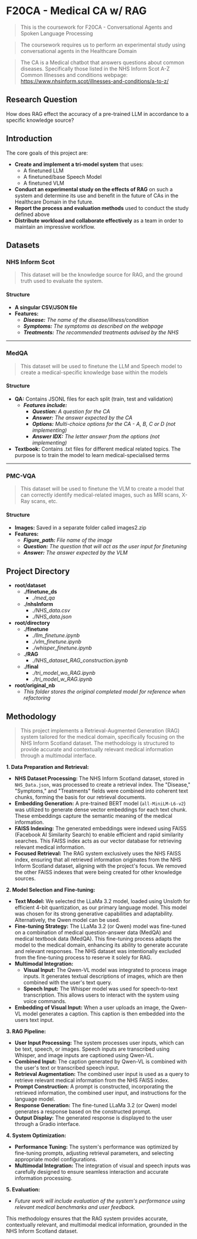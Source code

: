 # F20CA - Medical CA w/ RAG

> This is the coursework for F20CA - Conversational Agents and Spoken Language Processing

> The coursework requires us to perform an experimental study using conversational agents in the Healthcare Domain

> The CA is a Medical chatbot that answers questions about common diseases. Specifically those listed in the NHS Inform Scot A-Z Common Illnesses and conditions webpage:
> https://www.nhsinform.scot/illnesses-and-conditions/a-to-z/


 ## Research Question
 How does RAG effect the accuracy of a pre-trained LLM in accordance to a specific knowledge source?
 
## Introduction
The core goals of this project are:

- **Create and implement a tri-model system** that uses:
	- A finetuned LLM
	- A finetuned/base Speech Model
	- A finetuned VLM
- **Conduct an experimental study on the effects of RAG** on such a system and determine its use and benefit in the future of CAs in the Healthcare Domain in the future.
- **Report the process and evaluation methods** used to conduct the study defined above
- **Distribute workload and collaborate effectively** as a team in order to maintain an impressive workflow.

  

## Datasets

### NHS Inform Scot
> This  dataset will be the knowledge source for RAG, and the ground truth used to evaluate the system.

#### Structure
- **A singular CSV/JSON file**
- **Features:**
	- ***Disease:** The name of the disease/illness/condition*
	- ***Symptoms:** The symptoms as described on the webpage*
	- ***Treatments:** The recommended treatments advised by the NHS*
---
### MedQA
> This dataset will be used to finetune the LLM and Speech model to create a medical-specific knowledge base within the models

#### Structure
- **QA:** Contains JSONL files for each split (train, test and validation)
	- ***Features include:***
		- ***Question:** A question for the CA*
		- ***Answer:** The answer expected by the CA*
		- ***Options:** Multi-choice options for the CA - A, B, C or D (not implementing)*
		- ***Answer IDX:** The letter answer from the options (not implementing)*
- **Textbook:** Contains .txt files for different medical related topics. The purpose is to train the model to learn medical-specialised terms
---
### PMC-VQA
> This dataset will be used to finetune the VLM to create a model that can correctly identify medical-related images, such as MRI scans, X-Ray scans, etc.

#### Structure
- **Images:** Saved in a separate folder called images2.zip
- **Features:**
	- ***Figure_path:** File name of the image*
	- ***Question:** The question that will act as the user input for finetuning*
	- ***Answer:** The answer expected by the VLM*

## Project Directory
- **root/dataset**
	- **./finetune_ds**
		- *./med_qa*
	- **./nhsInform**
		- *./NHS_data.csv*
		- *./NHS_data.json*
- **root/directory**
	- **./finetune**
		- *./llm_finetune.ipynb*
		- *./vlm_finetune.ipynb*
		- *./whisper_finetune.ipynb*
	- **./RAG**
		- *./NHS_dataset_RAG_construction.ipynb*
	- **./final**
		- *./tri_model_wo_RAG.ipynb*
		- *./tri_model_w_RAG.ipynb*
- **root/original_nb**
	- *This folder stores the original completed model for reference when refactoring*

## Methodology

> This project implements a Retrieval-Augmented Generation (RAG) system tailored for the medical domain, specifically focusing on the NHS Inform Scotland dataset. The methodology is structured to provide accurate and contextually relevant medical information through a multimodal interface.

**1. Data Preparation and Retrieval:**

* **NHS Dataset Processing:** The NHS Inform Scotland dataset, stored in `NHS_Data.json`, was processed to create a retrieval index. The "Disease," "Symptoms," and "Treatments" fields were combined into coherent text chunks, forming the basis for our retrieval documents.
* **Embedding Generation:** A pre-trained BERT model (`all-MiniLM-L6-v2`) was utilized to generate dense vector embeddings for each text chunk. These embeddings capture the semantic meaning of the medical information.
* **FAISS Indexing:** The generated embeddings were indexed using FAISS (Facebook AI Similarity Search) to enable efficient and rapid similarity searches. This FAISS index acts as our vector database for retrieving relevant medical information.
* **Focused Retrieval:** The RAG system exclusively uses the NHS FAISS index, ensuring that all retrieved information originates from the NHS Inform Scotland dataset, aligning with the project's focus. We removed the other FAISS indexes that were being created for other knowledge sources.

**2. Model Selection and Fine-tuning:**

* **Text Model:** We selected the LLaMa 3.2 model, loaded using Unsloth for efficient 4-bit quantization, as our primary language model. This model was chosen for its strong generative capabilities and adaptability. Alternatively, the Qwen model can be used.
* **Fine-tuning Strategy:** The LLaMa 3.2 (or Qwen) model was fine-tuned on a combination of medical question-answer data (MedQA) and medical textbook data (MedQA). This fine-tuning process adapts the model to the medical domain, enhancing its ability to generate accurate and relevant responses. The NHS dataset was intentionally excluded from the fine-tuning process to reserve it solely for RAG.
* **Multimodal Integration:**
    * **Visual Input:** The Qwen-VL model was integrated to process image inputs. It generates textual descriptions of images, which are then combined with the user's text query.
    * **Speech Input:** The Whisper model was used for speech-to-text transcription. This allows users to interact with the system using voice commands.
* **Embedding of Visual Input:** When a user uploads an image, the Qwen-VL model generates a caption. This caption is then embedded into the users text input.

**3. RAG Pipeline:**

* **User Input Processing:** The system processes user inputs, which can be text, speech, or images. Speech inputs are transcribed using Whisper, and image inputs are captioned using Qwen-VL.
* **Combined Input:** The caption generated by Qwen-VL is combined with the user's text or transcribed speech input.
* **Retrieval Augmentation:** The combined user input is used as a query to retrieve relevant medical information from the NHS FAISS index.
* **Prompt Construction:** A prompt is constructed, incorporating the retrieved information, the combined user input, and instructions for the language model.
* **Response Generation:** The fine-tuned LLaMa 3.2 (or Qwen) model generates a response based on the constructed prompt.
* **Output Display:** The generated response is displayed to the user through a Gradio interface.

**4. System Optimization:**

* **Performance Tuning:** The system's performance was optimized by fine-tuning prompts, adjusting retrieval parameters, and selecting appropriate model configurations.
* **Multimodal Integration:** The integration of visual and speech inputs was carefully designed to ensure seamless interaction and accurate information processing.

**5. Evaluation:**

* *Future work will include evaluation of the system's performance using relevant medical benchmarks and user feedback.*

This methodology ensures that the RAG system provides accurate, contextually relevant, and multimodal medical information, grounded in the NHS Inform Scotland dataset.